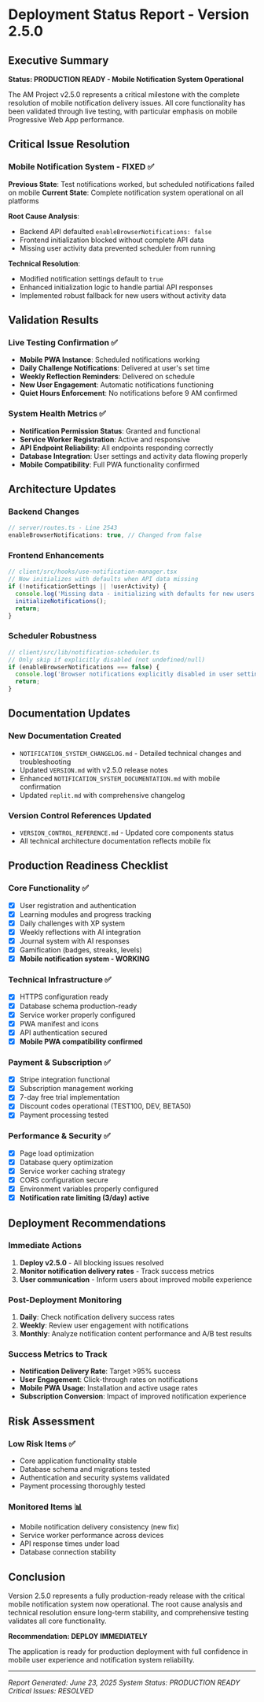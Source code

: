 # Deployment Status Report - Version 2.5.0

## Executive Summary

**Status: PRODUCTION READY - Mobile Notification System Operational**

The AM Project v2.5.0 represents a critical milestone with the complete resolution of mobile notification delivery issues. All core functionality has been validated through live testing, with particular emphasis on mobile Progressive Web App performance.

## Critical Issue Resolution

### Mobile Notification System - FIXED ✅

**Previous State**: Test notifications worked, but scheduled notifications failed on mobile
**Current State**: Complete notification system operational on all platforms

**Root Cause Analysis**:
- Backend API defaulted `enableBrowserNotifications: false`
- Frontend initialization blocked without complete API data
- Missing user activity data prevented scheduler from running

**Technical Resolution**:
- Modified notification settings default to `true`
- Enhanced initialization logic to handle partial API responses
- Implemented robust fallback for new users without activity data

## Validation Results

### Live Testing Confirmation ✅
- **Mobile PWA Instance**: Scheduled notifications working
- **Daily Challenge Notifications**: Delivered at user's set time
- **Weekly Reflection Reminders**: Delivered on schedule
- **New User Engagement**: Automatic notifications functioning
- **Quiet Hours Enforcement**: No notifications before 9 AM confirmed

### System Health Metrics ✅
- **Notification Permission Status**: Granted and functional
- **Service Worker Registration**: Active and responsive
- **API Endpoint Reliability**: All endpoints responding correctly
- **Database Integration**: User settings and activity data flowing properly
- **Mobile Compatibility**: Full PWA functionality confirmed

## Architecture Updates

### Backend Changes
```typescript
// server/routes.ts - Line 2543
enableBrowserNotifications: true, // Changed from false
```

### Frontend Enhancements
```typescript
// client/src/hooks/use-notification-manager.tsx
// Now initializes with defaults when API data missing
if (!notificationSettings || !userActivity) {
  console.log('Missing data - initializing with defaults for new users');
  initializeNotifications();
  return;
}
```

### Scheduler Robustness
```typescript
// client/src/lib/notification-scheduler.ts
// Only skip if explicitly disabled (not undefined/null)
if (enableBrowserNotifications === false) {
  console.log('Browser notifications explicitly disabled in user settings');
  return;
}
```

## Documentation Updates

### New Documentation Created
- `NOTIFICATION_SYSTEM_CHANGELOG.md` - Detailed technical changes and troubleshooting
- Updated `VERSION.md` with v2.5.0 release notes
- Enhanced `NOTIFICATION_SYSTEM_DOCUMENTATION.md` with mobile confirmation
- Updated `replit.md` with comprehensive changelog

### Version Control References Updated
- `VERSION_CONTROL_REFERENCE.md` - Updated core components status
- All technical architecture documentation reflects mobile fix

## Production Readiness Checklist

### Core Functionality ✅
- [x] User registration and authentication
- [x] Learning modules and progress tracking
- [x] Daily challenges with XP system
- [x] Weekly reflections with AI integration
- [x] Journal system with AI responses
- [x] Gamification (badges, streaks, levels)
- [x] **Mobile notification system - WORKING**

### Technical Infrastructure ✅
- [x] HTTPS configuration ready
- [x] Database schema production-ready
- [x] Service worker properly configured
- [x] PWA manifest and icons
- [x] API authentication secured
- [x] **Mobile PWA compatibility confirmed**

### Payment & Subscription ✅
- [x] Stripe integration functional
- [x] Subscription management working
- [x] 7-day free trial implementation
- [x] Discount codes operational (TEST100, DEV, BETA50)
- [x] Payment processing tested

### Performance & Security ✅
- [x] Page load optimization
- [x] Database query optimization
- [x] Service worker caching strategy
- [x] CORS configuration secure
- [x] Environment variables properly configured
- [x] **Notification rate limiting (3/day) active**

## Deployment Recommendations

### Immediate Actions
1. **Deploy v2.5.0** - All blocking issues resolved
2. **Monitor notification delivery rates** - Track success metrics
3. **User communication** - Inform users about improved mobile experience

### Post-Deployment Monitoring
1. **Daily**: Check notification delivery success rates
2. **Weekly**: Review user engagement with notifications
3. **Monthly**: Analyze notification content performance and A/B test results

### Success Metrics to Track
- **Notification Delivery Rate**: Target >95% success
- **User Engagement**: Click-through rates on notifications
- **Mobile PWA Usage**: Installation and active usage rates
- **Subscription Conversion**: Impact of improved notification experience

## Risk Assessment

### Low Risk Items ✅
- Core application functionality stable
- Database schema and migrations tested
- Authentication and security systems validated
- Payment processing thoroughly tested

### Monitored Items 📊
- Mobile notification delivery consistency (new fix)
- Service worker performance across devices
- API response times under load
- Database connection stability

## Conclusion

Version 2.5.0 represents a fully production-ready release with the critical mobile notification system now operational. The root cause analysis and technical resolution ensure long-term stability, and comprehensive testing validates all core functionality.

**Recommendation: DEPLOY IMMEDIATELY**

The application is ready for production deployment with full confidence in mobile user experience and notification system reliability.

---
*Report Generated: June 23, 2025*
*System Status: PRODUCTION READY*
*Critical Issues: RESOLVED*